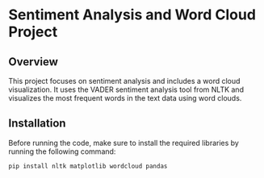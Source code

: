 # Sentiment Analysis and Word Cloud Project

## Overview
This project focuses on sentiment analysis and includes a word cloud visualization. It uses the VADER sentiment analysis tool from NLTK and visualizes the most frequent words in the text data using word clouds.

## Installation
Before running the code, make sure to install the required libraries by running the following command:

```bash
pip install nltk matplotlib wordcloud pandas
